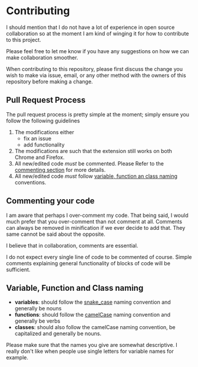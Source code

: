 # Contributing

I should mention that I do not have a lot of experience in open source collaboration so at the moment I am kind of winging it for how to contribute to this project.

Please feel free to let me know if you have any suggestions on how we can make collaboration smoother.

When contributing to this repository, please first discuss the change you wish to make via issue, email, or any other method with the owners of this repository before making a change.

## Pull Request Process

The pull request process is pretty simple at the moment; simply ensure you follow the following guidelines

1. The modifications either
   - fix an issue
   - add functionality
2. The modifications are such that the extension still works on both Chrome and Firefox.
3. All new/edited code _must_ be commented. Please Refer to the [commenting section](#commenting-your-code) for more details.
4. All new/edited code _must_ follow [variable, function an class naming](#variable-function-and-class-naming) conventions.

## Commenting your code

I am aware that perhaps I over-comment my code. That being said, I would much prefer that you over-comment than not comment at all. Comments can always be removed in minification if we ever decide to add that. They same cannot be said about the opposite.

I believe that in collaboration, comments are essential.

I do not expect every single line of code to be commented of course. Simple comments explaining general functionality of blocks of code will be sufficient.

## Variable, Function and Class naming

- **variables**: should follow the [snake_case](https://en.wikipedia.org/wiki/Snake_case) naming convention and generally be nouns
- **functions**: should follow the [camelCase](https://en.wikipedia.org/wiki/Camel_case) naming convention and generally be verbs
- **classes**: should also follow the camelCase naming convention, be capitalized and generally be nouns.

Please make sure that the names you give are somewhat descriptive. I really don't like when people use single letters for variable names for example.
